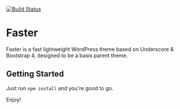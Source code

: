 [![Build Status](https://travis-ci.org/Automattic/_s.svg?branch=master)](https://travis-ci.org/Automattic/_s)

Faster
===

Faster is a fast lightweight WordPress theme based on Underscore & Bootstrap 4, designed to be a basis parent theme.

Getting Started
---------------

Just run `npm install` and you're good to go.

Enjoy!
